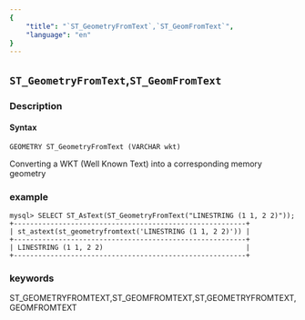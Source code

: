 ```yaml
---
{
    "title": "`ST_GeometryFromText`,`ST_GeomFromText`",
    "language": "en"
}
---
```


<!-- 
Licensed to the Apache Software Foundation (ASF) under one
or more contributor license agreements.  See the NOTICE file
distributed with this work for additional information
regarding copyright ownership.  The ASF licenses this file
to you under the Apache License, Version 2.0 (the
"License"); you may not use this file except in compliance
with the License.  You may obtain a copy of the License at

  http://www.apache.org/licenses/LICENSE-2.0

Unless required by applicable law or agreed to in writing,
software distributed under the License is distributed on an
"AS IS" BASIS, WITHOUT WARRANTIES OR CONDITIONS OF ANY
KIND, either express or implied.  See the License for the
specific language governing permissions and limitations
under the License.
-->

## `ST_GeometryFromText`,`ST_GeomFromText`
### Description
#### Syntax

`GEOMETRY ST_GeometryFromText (VARCHAR wkt)`


Converting a WKT (Well Known Text) into a corresponding memory geometry

### example

```
mysql> SELECT ST_AsText(ST_GeometryFromText("LINESTRING (1 1, 2 2)"));
+---------------------------------------------------------+
| st_astext(st_geometryfromtext('LINESTRING (1 1, 2 2)')) |
+---------------------------------------------------------+
| LINESTRING (1 1, 2 2)                                   |
+---------------------------------------------------------+
```
### keywords
ST_GEOMETRYFROMTEXT,ST_GEOMFROMTEXT,ST,GEOMETRYFROMTEXT,GEOMFROMTEXT
